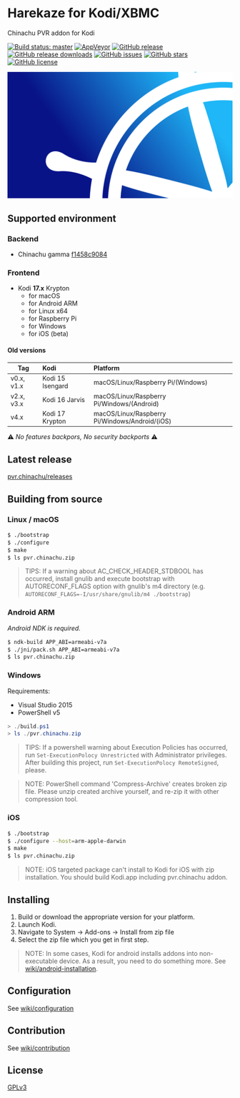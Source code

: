 # Harekaze for Kodi/XBMC
Chinachu PVR addon for Kodi

[![Build status: master](https://img.shields.io/travis/Harekaze/pvr.chinachu/master.svg?maxAge=259200&style=flat-square)](https://travis-ci.org/Harekaze/pvr.chinachu/)
[![AppVeyor](https://img.shields.io/appveyor/ci/mzyy94/pvr-chinachu.svg?maxAge=2592000&style=flat-square)](https://ci.appveyor.com/project/mzyy94/pvr-chinachu)
[![GitHub release](https://img.shields.io/github/release/Harekaze/pvr.chinachu.svg?maxAge=259200&style=flat-square)](https://github.com/Harekaze/pvr.chinachu/releases)
[![GitHub release downloads](https://img.shields.io/github/downloads/Harekaze/pvr.chinachu/total.svg?style=flat-square)](https://github.com/Harekaze/pvr.chinachu/releases)
[![GitHub issues](https://img.shields.io/github/issues/Harekaze/pvr.chinachu.svg?style=flat-square)](https://github.com/Harekaze/pvr.chinachu/issues)
[![GitHub stars](https://img.shields.io/github/stars/Harekaze/pvr.chinachu.svg?style=flat-square)](https://github.com/Harekaze/pvr.chinachu/stargazers)
[![GitHub license](https://img.shields.io/badge/license-GPLv3-orange.svg?style=flat-square)](https://raw.githubusercontent.com/Harekaze/pvr.chinachu/master/LICENSE)

![fanart](/template/pvr.chinachu/fanart.png)

## Supported environment

### Backend
- Chinachu gamma [f1458c9084](https://github.com/Chinachu/Chinachu/commit/f1458c90849bf7a4d0d65383c04b1117dba593d2)

### Frontend
- Kodi **17.x** Krypton
  + for macOS
  + for Android ARM
  + for Linux x64
  + for Raspberry Pi
  + for Windows
  + for iOS (beta)

#### Old versions

|  Tag       | Kodi             | Platform
|------------|:-----------------|:--
| v0.x, v1.x | Kodi 15 Isengard | macOS/Linux/Raspberry Pi/(Windows)
| v2.x, v3.x | Kodi 16 Jarvis   | macOS/Linux/Raspberry Pi/Windows/(Android)
| v4.x       | Kodi 17 Krypton  | macOS/Linux/Raspberry Pi/Windows/Android/(iOS)

:warning: *No features backpors, No security backports* :warning:

## Latest release

[pvr.chinachu/releases](https://github.com/Harekaze/pvr.chinachu/releases)

## Building from source

### Linux / macOS
```sh
$ ./bootstrap
$ ./configure
$ make
$ ls pvr.chinachu.zip
```
> TIPS: If a warning about AC_CHECK_HEADER_STDBOOL has occurred, install gnulib and execute bootstrap with
> AUTORECONF_FLAGS option with gnulib's m4 directory (e.g. `AUTORECONF_FLAGS=-I/usr/share/gnulib/m4 ./bootstrap`)

### Android ARM
*Android NDK is required.*

```sh
$ ndk-build APP_ABI=armeabi-v7a
$ ./jni/pack.sh APP_ABI=armeabi-v7a
$ ls pvr.chinachu.zip
```

### Windows

Requirements:
- Visual Studio 2015
- PowerShell v5

```powershell
> ./build.ps1
> ls ./pvr.chinachu.zip
```
> TIPS: If a powershell warning about Execution Policies has occurred, run `Set-ExecutionPolocy Unrestricted`
> with Administrator privileges. After building this project, run `Set-ExecutionPolocy RemoteSigned`, please.

> NOTE: PowerShell command 'Compress-Archive' creates broken zip file.
> Please unzip created archive yourself, and re-zip it with other compression tool.

### iOS
```sh
$ ./bootstrap
$ ./configure --host=arm-apple-darwin
$ make
$ ls pvr.chinachu.zip
```
> NOTE: iOS targeted package can't install to Kodi for iOS with zip installation.
> You should build Kodi.app including pvr.chinachu addon.

## Installing

1. Build or download the appropriate version for your platform.
2. Launch Kodi.
3. Navigate to System -> Add-ons -> Install from zip file
4. Select the zip file which you get in first step.

> NOTE: In some cases, Kodi for android installs addons into non-executable device. As a result, you need to do something more.
> See [wiki/android-installation](https://github.com/Harekaze/pvr.chinachu/wiki/android-installation).

## Configuration

See [wiki/configuration](https://github.com/Harekaze/pvr.chinachu/wiki/configuration)

## Contribution

See [wiki/contribution](https://github.com/Harekaze/pvr.chinachu/wiki/contribution)

## License

[GPLv3](LICENSE)
